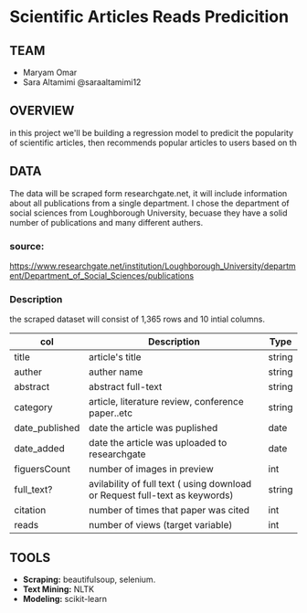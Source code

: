 # Scientific Articles Reads Predicition


## TEAM
- Maryam Omar 
- Sara Altamimi @saraaltamimi12

## OVERVIEW
in this project we'll be building a regression model to predicit the popularity of scientific articles, then recommends popular articles to users based on th

## DATA
The data will be scraped form researchgate.net, it will include information about all publications from a single department. I chose the department of social sciences from Loughborough University, becuase they have a solid number of publications and many different authers. 

### source:
https://www.researchgate.net/institution/Loughborough_University/department/Department_of_Social_Sciences/publications

### Description 
the scraped dataset will consist of 1,365 rows and 10 intial columns.

| col | Description | Type |
| --- | --- | --- |
| title | article's title | string 
| auther| auther name | string 
| abstract | abstract full-text  | string
| category| article, literature review, conference paper..etc | string
| date_published | date the article was puplished | date
| date_added | date the article was uploaded to researchgate | date
| figuersCount | number of images in preview | int
| full_text? | avilability of full text ( using download or Request full-text as keywords) | string
| citation | number of times that paper was cited | int
| reads | number of views (target variable)| int



## TOOLS  
- **Scraping:** beautifulsoup, selenium. 
- **Text Mining:** NLTK
- **Modeling:** scikit-learn 

